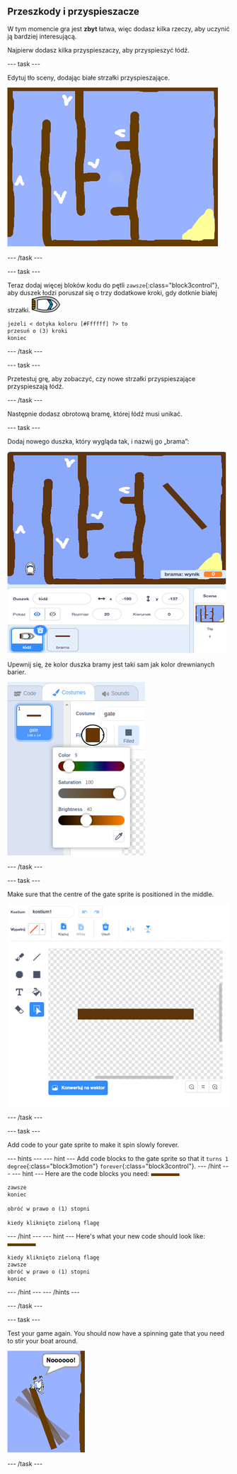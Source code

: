 ## Przeszkody i przyspieszacze

W tym momencie gra jest **zbyt** łatwa, więc dodasz kilka rzeczy, aby uczynić ją bardziej interesującą.

Najpierw dodasz kilka przyspieszaczy, aby przyspieszyć łódź.

\--- task \---

Edytuj tło sceny, dodając białe strzałki przyspieszające.

![zrzut ekranu](images/boat-boost.png)

\--- /task \---

\--- task \---

Teraz dodaj więcej bloków kodu do pętli `zawsze`{:class="block3control"}, aby duszek łodzi poruszał się o trzy dodatkowe kroki, gdy dotknie białej strzałki. ![duszek łodzi](images/boat_resize.png)

```blocks3
jeżeli < dotyka koloru [#Ffffff] ?> to
przesuń o (3) kroki
koniec
```

\--- /task \---

\--- task \---

Przetestuj grę, aby zobaczyć, czy nowe strzałki przyspieszające przyspieszają łódź.

\--- /task \---

Następnie dodasz obrotową bramę, której łódź musi unikać.

\--- task \---

Dodaj nowego duszka, który wygląda tak, i nazwij go „brama”:

![zrzut ekranu](images/boat-gate.png)

Upewnij się, że kolor duszka bramy jest taki sam jak kolor drewnianych barier.

![screenshot](images/brown-hsv.png)

\--- /task \---

\--- task \---

Make sure that the centre of the gate sprite is positioned in the middle.

![screenshot](images/boat-center.png)

\--- /task \---

\--- task \---

Add code to your gate sprite to make it spin slowly forever.

\--- hints \--- \--- hint \--- Add code blocks to the gate sprite so that it `turns 1 degree`{:class="block3motion"} `forever`{:class="block3control"}. \--- /hint \--- \--- hint \--- Here are the code blocks you need: ![brama](images/gate.png)

```blocks3
zawsze
koniec

obróć w prawo o (1) stopni

kiedy kliknięto zieloną flagę
```

\--- /hint \--- \--- hint \--- Here's what your new code should look like: ![gate](images/gate.png)

```blocks3
kiedy kliknięto zieloną flagę
zawsze
obróć w prawo o (1) stopni
koniec
```

\--- /hint \--- \--- /hints \---

\--- /task \---

\--- task \---

Test your game again. You should now have a spinning gate that you need to stir your boat around.

![screenshot](images/boat-gate-test.png)

\--- /task \---